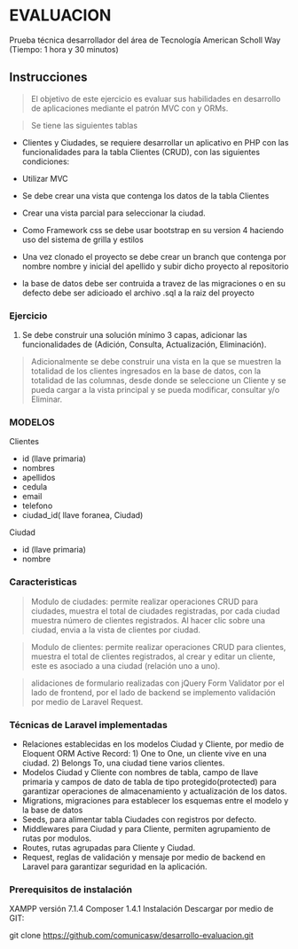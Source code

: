 # EVALUACION 
Prueba técnica desarrollador del área de Tecnología American Scholl Way (Tiempo: 1 hora y 30 minutos)

## Instrucciones

> El objetivo de este ejercicio es evaluar sus habilidades en desarrollo de aplicaciones mediante el patrón MVC con y ORMs.

> Se tiene las siguientes tablas

* Clientes y Ciudades, se requiere desarrollar un aplicativo en PHP con las funcionalidades para la tabla Clientes (CRUD), con las siguientes condiciones:

* Utilizar MVC

* Se debe crear una vista que contenga los datos de la tabla Clientes

* Crear una vista parcial para seleccionar la ciudad.

* Como Framework css se debe usar bootstrap en su version 4 haciendo uso del sistema de grilla y estilos

* Una vez clonado el proyecto se debe crear un branch que contenga por nombre nombre y inicial del apellido y subir dicho proyecto al repositorio

* la base de datos debe ser contruida a travez de las migraciones o en su defecto debe ser adicioado el archivo .sql a la raiz del proyecto

### Ejercicio
1. Se debe construir una solución mínimo 3 capas, adicionar las funcionalidades de (Adición, Consulta, Actualización, Eliminación).


> Adicionalmente se debe construir una vista en la que se muestren la totalidad de los clientes ingresados en la base de datos, con la totalidad de las columnas, desde donde se seleccione un Cliente y se pueda cargar a la vista principal y se pueda modificar, consultar y/o Eliminar.

### MODELOS
Clientes
* id (llave primaria)
* nombres
* apellidos
* cedula
* email
* telefono
* ciudad_id( llave foranea, Ciudad)

Ciudad

* id (llave primaria)
* nombre

### Caracteristicas
> Modulo de ciudades: permite realizar operaciones CRUD para ciudades, muestra el total de ciudades registradas, por cada ciudad muestra número de clientes registrados. Al hacer clic sobre una ciudad, envia a la vista de clientes por ciudad.

> Modulo de clientes: permite realizar operaciones CRUD para clientes, muestra el total de clientes registrados, al crear y editar un cliente, este es asociado a una ciudad (relación uno a uno).

> alidaciones de formulario realizadas con jQuery Form Validator por el lado de frontend, por el lado de backend se implemento validación por medio de Laravel Request.

### Técnicas de Laravel implementadas
* Relaciones establecidas en los modelos Ciudad y Cliente, por medio de Eloquent ORM Active Record: 1) One to One, un cliente vive en una ciudad. 2) Belongs To, una ciudad tiene varios clientes.
* Modelos Ciudad y Cliente con nombres de tabla, campo de llave primaria y campos de dato de tabla de tipo protegido(protected) para garantizar operaciones de almacenamiento y actualización de los datos.
* Migrations, migraciones para establecer los esquemas entre el modelo y la base de datos
* Seeds, para alimentar tabla Ciudades con registros por defecto.
* Middlewares para Ciudad y para Cliente, permiten agrupamiento de rutas por modulos.
* Routes, rutas agrupadas para Cliente y Ciudad.
* Request, reglas de validación y mensaje por medio de backend en Laravel para garantizar seguridad en la aplicación.

### Prerequisitos de instalación
XAMPP versión 7.1.4
Composer 1.4.1
Instalación
Descargar por medio de GIT:

git clone https://github.com/comunicasw/desarrollo-evaluacion.git
